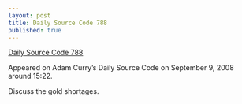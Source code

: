 ```yaml
---
layout: post
title: Daily Source Code 788
published: true
---
```

<p><a href="http://runtogold.com/sounds/TMOnDSC788Sep92008.mp3">Daily Source Code 788</a></p>
<p><span>Appeared on Adam Curry’s Daily Source Code on September 9, 2008 around 15:22.</span></p>
<p>Discuss the gold shortages.</p>

